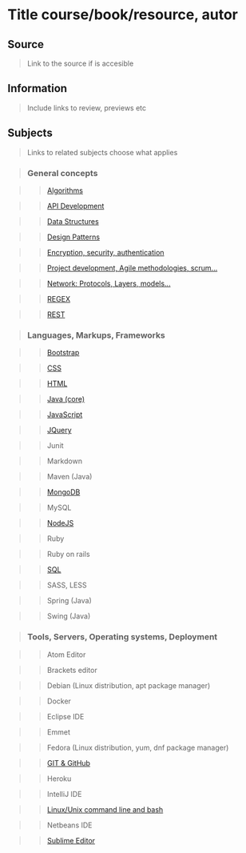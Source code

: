 # Title course/book/resource, autor

## Source

>Link to the source if is accesible

## Information

>Include links to review, previews etc

## Subjects

>Links to related subjects choose what applies

>### General concepts

>>[Algorithms](../subjects/algorithms.md)

>>[API Development](../subjects/api-development.md)

>>[Data Structures](../subjects/data-structures.md)

>>[Design Patterns](../subjects/design-patterns.md)

>>[Encryption, security, authentication](../subjects/encryption-security-authentication.md)

>>[Project development, Agile methodologies, scrum...](../subjects/project-development.md)

>>[Network: Protocols, Layers, models...](../subjects/network.md)

>>[REGEX](../subjects/regex.md)

>>[REST](../subjects/rest.md)


>### Languages, Markups, Frameworks

>>[Bootstrap](../subjects/bootstrap.md)

>>[CSS](../subjects/css.md)

>>[HTML](../subjects/html.md)

>>[Java (core)](../subjects/java(core).md)

>>[JavaScript](../subjects/javascript.md)

>>[JQuery](../subjects/jquery.md)

>>Junit

>>Markdown

>>Maven (Java)

>>[MongoDB](../subjects/mongodb.md)

>>MySQL

>>[NodeJS](../subjects/nodejs.md)

>>Ruby

>>Ruby on rails

>>[SQL](../subjects/sql.md)

>>SASS, LESS

>>Spring (Java)

>>Swing (Java)


>### Tools, Servers, Operating systems, Deployment

>>Atom Editor

>>Brackets editor

>>Debian (Linux distribution, apt package manager)

>>Docker

>>Eclipse IDE

>>Emmet

>>Fedora (Linux distribution, yum, dnf package manager)

>>[GIT & GitHub](../subjects/git.md)

>>Heroku

>>IntelliJ IDE

>>[Linux/Unix command line and bash](../subjects/bash.md)

>>Netbeans IDE

>>[Sublime Editor](../subjects/sublime-editor.md)
